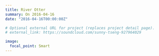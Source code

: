```yaml
---
title: River Otter
summary: On 2016-04-16
date: "2016-04-16T00:00:00Z"

# Optional external URL for project (replaces project detail page).
# external_link: https://soundcloud.com/sunny-tseng-927964029

image:
  focal_point: Smart
---
```

